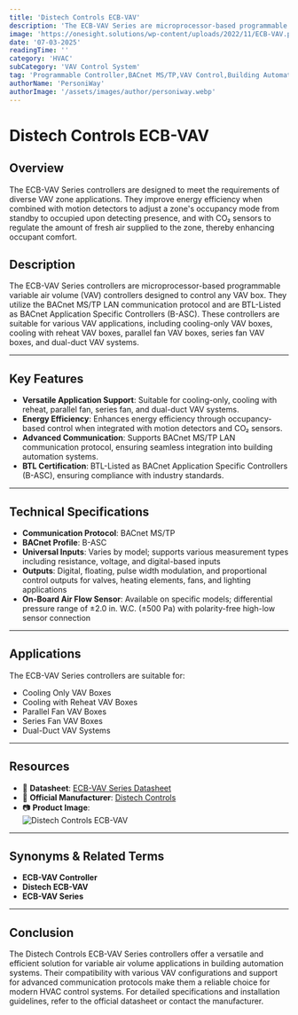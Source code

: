 ```yaml
---
title: 'Distech Controls ECB-VAV'
description: 'The ECB-VAV Series are microprocessor-based programmable variable air volume (VAV) controllers designed to control any VAV box.'
image: 'https://onesight.solutions/wp-content/uploads/2022/11/ECB-VAV.png'
date: '07-03-2025'
readingTime: ''
category: 'HVAC'
subCategory: 'VAV Control System'
tag: 'Programmable Controller,BACnet MS/TP,VAV Control,Building Automation'
authorName: 'PersoniWay'
authorImage: '/assets/images/author/personiway.webp'
---
```


# Distech Controls ECB-VAV

## **Overview**

The ECB-VAV Series controllers are designed to meet the requirements of diverse VAV zone applications. They improve energy efficiency when combined with motion detectors to adjust a zone's occupancy mode from standby to occupied upon detecting presence, and with CO₂ sensors to regulate the amount of fresh air supplied to the zone, thereby enhancing occupant comfort.

## **Description**

The ECB-VAV Series controllers are microprocessor-based programmable variable air volume (VAV) controllers designed to control any VAV box. They utilize the BACnet MS/TP LAN communication protocol and are BTL-Listed as BACnet Application Specific Controllers (B-ASC). These controllers are suitable for various VAV applications, including cooling-only VAV boxes, cooling with reheat VAV boxes, parallel fan VAV boxes, series fan VAV boxes, and dual-duct VAV systems.

---

## **Key Features**

- **Versatile Application Support**: Suitable for cooling-only, cooling with reheat, parallel fan, series fan, and dual-duct VAV systems.
- **Energy Efficiency**: Enhances energy efficiency through occupancy-based control when integrated with motion detectors and CO₂ sensors.
- **Advanced Communication**: Supports BACnet MS/TP LAN communication protocol, ensuring seamless integration into building automation systems.
- **BTL Certification**: BTL-Listed as BACnet Application Specific Controllers (B-ASC), ensuring compliance with industry standards.

---

## **Technical Specifications**

- **Communication Protocol**: BACnet MS/TP
- **BACnet Profile**: B-ASC
- **Universal Inputs**: Varies by model; supports various measurement types including resistance, voltage, and digital-based inputs
- **Outputs**: Digital, floating, pulse width modulation, and proportional control outputs for valves, heating elements, fans, and lighting applications
- **On-Board Air Flow Sensor**: Available on specific models; differential pressure range of ±2.0 in. W.C. (±500 Pa) with polarity-free high-low sensor connection

---

## **Applications**

The ECB-VAV Series controllers are suitable for:

- Cooling Only VAV Boxes
- Cooling with Reheat VAV Boxes
- Parallel Fan VAV Boxes
- Series Fan VAV Boxes
- Dual-Duct VAV Systems

---

## **Resources**

- 📄 **Datasheet**: [ECB-VAV Series Datasheet](https://docs-be.distech-controls.com/bundle/ECB-VAV_SP/raw/resource/enus/ECB-VAV_SP.pdf)
- 🏢 **Official Manufacturer**: [Distech Controls](https://www.distech-controls.com)
- 📷 **Product Image**:  
  ![Distech Controls ECB-VAV](https://onesight.solutions/wp-content/uploads/2022/11/ECB-VAV.png)

---

## **Synonyms & Related Terms**

- **ECB-VAV Controller**
- **Distech ECB-VAV**
- **ECB-VAV Series**

---

## **Conclusion**

The Distech Controls ECB-VAV Series controllers offer a versatile and efficient solution for variable air volume applications in building automation systems. Their compatibility with various VAV configurations and support for advanced communication protocols make them a reliable choice for modern HVAC control systems. For detailed specifications and installation guidelines, refer to the official datasheet or contact the manufacturer.
